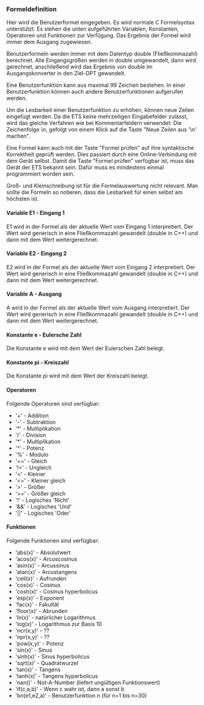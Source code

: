 ﻿### Formeldefinition

Hier wird die Benutzerformel eingegeben. Es wird normale C Formelsyntax unterstützt. Es stehen die unten aufgeführten Variablen, Konstanten, Operatoren und Funktionen zur Verfügung. Das Ergebnis der Formel wird immer dem Ausgang zugewiesen.

Benutzerformeln werden immer mit dem Datentyp double (Fließkommazahl) berechnet. Alle Eingangsgrößen werden in double umgewandelt, dann wird gerechnet, anschließend wird das Ergebnis von double im Ausgangskonverter in den Ziel-DPT gewandelt.

Eine Benutzerfunktion kann aus maximal 99 Zeichen bestehen. In einer Benutzerfunktion können auch andere Benutzerfunktionen aufgerufen werden.

Um die Lesbarkeit einer Benutzerfunktion zu erhöhen, können neue Zeilen eingefügt werden. Da die ETS keine mehrzeiligen Eingabefelder zulässt, wird das gleiche Verfahren wie bei Kommentarfeldern verwendet: Die Zeichenfolge *\n*, gefolgt von einem Klick auf die Taste "Neue Zeilen aus '\n' machen".

Eine Formel kann auch mit der Taste "Formel prüfen" auf ihre syntaktische Korrektheit geprüft werden. Dies passiert durch eine Online-Verbindung mit dem Gerät selbst. Damit die Taste "Formel prüfen" verfügbar ist, muss das Gerät der ETS bekannt sein. Dafür muss es mindestens einmal programmiert worden sein.

Groß- und Kleinschreibung ist für die Formelauswertung nicht relevant. Man sollte die Formeln so notieren, dass die Lesbarkeit für einen selbst am höchsten ist.

#### Variable E1 - Eingang 1

E1 wird in der Formel als der aktuelle Wert vom Eingang 1 interpretiert. Der Wert wird generisch in eine Fließkommazahl gewandelt (double in C++) und dann mit dem Wert weitergerechnet.

#### Variable E2 - Eingang 2

E2 wird in der Formel als der aktuelle Wert vom Eingang 2 interpretiert. Der Wert wird generisch in eine Fließkommazahl gewandelt (double in C++) und dann mit dem Wert weitergerechnet.

#### Variable A - Ausgang

A wird in der Formel als der aktuelle Wert vom Ausgang interpretiert. Der Wert wird generisch in eine Fließkommazahl gewandelt (double in C++) und dann mit dem Wert weitergerechnet.

#### Konstante e - Eulersche Zahl

Die Konstante e wird mit dem Wert der Eulerschen Zahl belegt.

#### Konstante pi - Kreiszahl

Die Konstante pi wird mit dem Wert der Kreiszahl belegt.

#### Operatoren

Folgende Operatoren sind verfügbar:

* '+' - Addition
* '-' - Subtraktion
* '*' - Multiplikation
* '/' - Division
* '*' - Multiplikation
* '^' - Potenz
* '%' - Modulo
* '==' - Gleich
* '!=' - Ungleich
* '<' - Kleiner
* '<=' - Kleiner gleich
* '>' - Größer
* '>=' - Größer gleich
* '!' - Logisches 'Nicht'
* '&&' - Logisches 'Und'
* '||' - Logisches 'Oder'

#### Funktionen

Folgende Funktionen sind verfügbar:

* 'abs(x)' - Absolutwert
* 'acos(x)' - Arcuscosinus
* 'asin(x)' - Arcussinus
* 'atan(x)' - Arcustangens
* 'ceil(x)' - Aufrunden
* 'cos(x)' - Cosinus
* 'cosh(x)' - Cosinus hyperbolicus
* 'exp(x)' - Exponent 
* 'fac(x)' - Fakultät
* 'floor(x)' - Abrunden
* 'ln(x)' - natürlicher Logarithmus
* 'log(x)' - Logarithmus zur Basis 10
* 'ncr(x,y)' - ??
* 'npr(x,y)' - ??
* 'pow(x,y)' - Potenz
* 'sin(x)' - Sinus
* 'sinh(x)' - Sinus hyperbolicus
* 'sqrt(x)' - Quadratwurzel
* 'tan(x)' - Tangens
* 'tanh(x)' - Tangens hyperbolicus
* 'nan()' - Not-A-Number (liefert ungültigen Funktionswert)
* 'if(c,a,b)' - Wenn c wahr ist, dann a sonst b
* 'b*n*(e1,e2,a)' - Benutzerfunktion *n* (für n=1 bis n=30)

